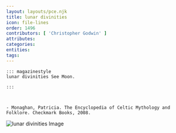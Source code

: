 ```yaml
---
layout: layouts/pce.njk
title: lunar divinities
icon: file-lines
order: 1496
contributors: [ 'Christopher Godwin' ]
attributes:
categories:
entities:
tags:
---
```

``` tab [group1:Info]
::: magazinestyle
lunar divinities See Moon.

:::
```
``` tab [group1:Attributes]
```
``` tab [group1:Entities]
```
``` tab [group1:Sources]
- Monaghan, Patricia. The Encyclopedia of Celtic Mythology and Folklore. Checkmark Books, 2008.
```
![lunar divinities Image]([None])
